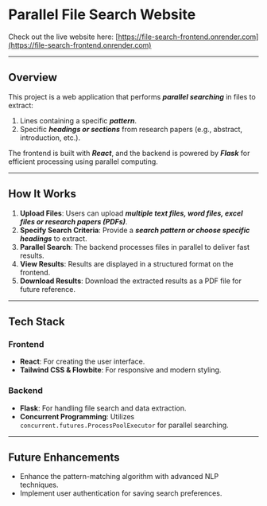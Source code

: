 # Parallel File Search Website

Check out the live website here: [https://file-search-frontend.onrender.com](https://file-search-frontend.onrender.com)

-------

## Overview
This project is a web application that performs ***parallel searching*** in files to extract:
1. Lines containing a specific ***pattern***.
2. Specific ***headings or sections*** from research papers (e.g., abstract, introduction, etc.).

The frontend is built with ***React***, and the backend is powered by ***Flask*** for efficient processing using parallel computing.

------

## How It Works
1. **Upload Files**: Users can upload ***multiple text files, word files, excel files or research papers (PDFs)***.
2. **Specify Search Criteria**: Provide a ***search pattern or choose specific headings*** to extract.
3. **Parallel Search**: The backend processes files in parallel to deliver fast results.
4. **View Results**: Results are displayed in a structured format on the frontend.
5. **Download Results**: Download the extracted results as a PDF file for future reference.

------

## Tech Stack
### Frontend
- **React**: For creating the user interface.
- **Tailwind CSS & Flowbite**: For responsive and modern styling.

### Backend
- **Flask**: For handling file search and data extraction.
- **Concurrent Programming**: Utilizes `concurrent.futures.ProcessPoolExecutor` for parallel searching.


------

## Future Enhancements
- Enhance the pattern-matching algorithm with advanced NLP techniques.
- Implement user authentication for saving search preferences.


